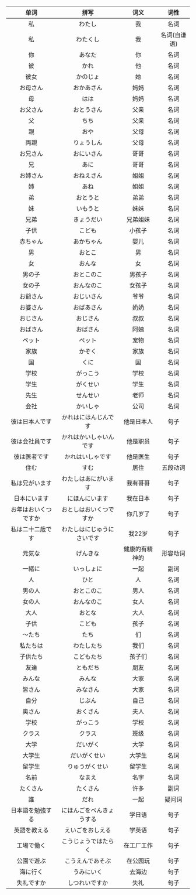 <link rel="stylesheet" type="text/css" href="../static/style.css">

|<div class="div200">单词</div>|<div  class="div200">拼写</div>|<div  class="div200">词义</div>|<div  class="div200">词性</div>|
| :----: | :----: |  :----: | :----:|
私    |わたし    |我       |名词        |
私    |わたくし    |我       |名词(自谦语)        |
你    |あなた    |你       |名词        |
彼    |かれ    |他       |名词        |
彼女    |かのじょ    |她       |名词        |
お母さん    |おかあさん    |妈妈       |名词        |
母    |はは    |妈妈       |名词        |
お父さん    |おとうさん    |父亲       |名词        |
父    |ちち    |父亲       |名词        |
親    |おや    | 父母      |名词        |
両親    |りょうしん    |父母       |名词        |
お兄さん    |おにいさん    |  哥哥     |名词        |
兄    |あに    |哥哥       |名词        |
お姉さん    |おねえさん    |姐姐       |名词        |
姉    |あね    |姐姐       |名词        |
弟    |おとうと    |弟弟       |名词        |
妹    |いもうと    |妹妹       |名词        |
兄弟    |きょうだい    |兄弟姐妹       |名词        |
子供    |こども    |小孩子       |名词        |
赤ちゃん    |あかちゃん    |婴儿       |名词        |
男    |おとこ    |男       |名词        |
女    |おんな    |女       |名词        |
男の子    |おとこのこ    |男孩子       |名词        |
女の子    |おんなのこ    |女孩子       |名词        |
お爺さん    |おじいさん    |爷爷       |名词        |
お婆さん    |おばあさん    |奶奶       |名词        |
おじさん    |おじさん    |叔叔       |名词        |
おばさん    |おばさん    |阿姨       |名词        |
ペット    |ペット    |宠物       |名词        |
家族    |かぞく    |家族       |名词        |
国    |くに    |国       |名词        |
学校    |がっこう    |学校       |名词        |
学生    |がくせい    |学生       |名词        |
先生    |せんせい    |老师       |名词        |
会社    |かいしゃ    |公司       |名词        |
彼は日本人です    |かれはにほんじんです    |他是日本人       |句子        |
彼は会社員です    |かれはかいしゃいんです    |他是职员       |句子        |
彼は医者です    |かれはいしゃです    |他是医生       |句子        |
住む    |すむ    |居住       |五段动词        |
私は兄がいます    |わたしはあにがいます    |我有哥哥       |句子        |
日本にいます    |にほんにいます    |我在日本       |句子        |
お年はおいくつですか    |おとしはおいくつですか    |你几岁了       |句子        |
私は二十二歳です    |わたしはにじゅうにさいです    |我22岁       |句子        |
元気な    |げんきな    |健康的有精神的       |形容动词        |
一緒に    |いっしょに    |一起       |副词        |
人                       |ひと                     |人                     |名词                      |
男の人                       |おとこのこ                     |男人                     |名词                      |
女の人                       |おんなのこ                     |女人                     |名词                      |
大人                       |おとな                     |大人                     |名词                      |
子供                       |こども                     |孩子                     |名词                      |
～たち                      |たち                     |们                     |名词                      |
私たちは                       |わたしたち                     |我们                     |名词                      |
子供たち                      |こどもたち                    |孩子们                     |名词                      |
友達                       |ともだち                  |朋友                     |名词                      |
みんな                       |みんな                     |大家                     |名词                      |
皆さん                       |みなさん                     |大家                     |名词                      |
自分                       |じぶん                     |自己                     |名词                      |
奥さん                      |おくさん                     |夫人                     |名词                      |
学校                       |がっこう                     |学校                     |名词                      |
クラス                       |クラス                     |班级                     |名词                      |
大学                      |だいがく                     |大学                     |名词                      |
大学生                       |だいがくせい                     |大学生                     |名词                      |
留学生                       |りゅうがくせい                   |留学生                     |名词                      |
名前                       |なまえ                     |名字                     |名词                      |
たくさん                       |たくさん                     |许多                     |副词                      |
誰                       |だれ                     |一起                     |疑问词                      |
日本語を勉強する              |にほんごをべんきょうする                     |学日语                     |句子                      |
英語を教える             |えいごをおしえる                     |学英语                     |句子                      |
工場で働く                 |こうじょうではたらく                     |在工厂工作                     |句子                      |
公園で遊ぶ                  |こうえんであそぶ                     |在公园玩                     |句子                      |
海に行く                  |うみにいく                     |去海边                     |句子                      |
失礼ですか             |しつれいですか                     |失礼                     |句子                      |